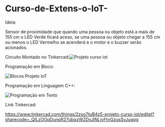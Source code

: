 # Curso-de-Extens-o-IoT-

Ideia: 

Sensor de proximidade que quando uma pessoa ou objeto está a mais de 155 cm o LED Verde ficará aceso, se uma pessoa ou objeto chegar a 155 cm ou menos o LED Vermelho se acenderá e o motor e o buzzer serão acionados.


Circuito Montado no Tinkercad:![Projeto curso iot](https://user-images.githubusercontent.com/111181891/192902453-bab9c713-5e4b-43d4-8033-6dd815e81e6f.png)


Programação em Bloco:

![Blocos Projeto IoT](https://user-images.githubusercontent.com/111181891/192902520-550e9267-fc05-4f29-9de9-0dd2e2acc663.PNG)


Programação em Linguagem C++:

![Programação em Texto](https://user-images.githubusercontent.com/111181891/192902644-fe39977c-2b07-4a2d-8df2-5b4c3b9c21c2.PNG)

Link Tinkercad: 

https://www.tinkercad.com/things/2zso7tuB4z5-projeto-curso-iot/editel?sharecode=_QILzOOpDunpR27ubqzWZDvJlNLjyFtnGzusSvJugqg
 
